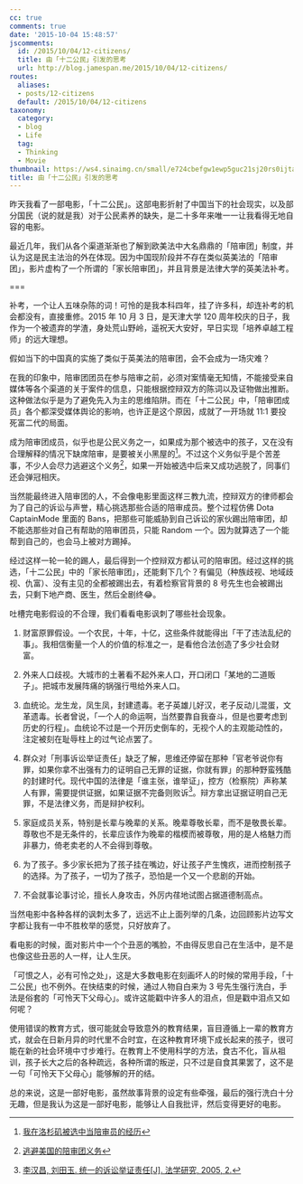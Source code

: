 ```yaml
---
cc: true
comments: true
date: '2015-10-04 15:48:57'
jscomments:
  id: /2015/10/04/12-citizens/
  title: 由「十二公民」引发的思考
  url: http://blog.jamespan.me/2015/10/04/12-citizens/
routes:
  aliases:
  - posts/12-citizens
  default: /2015/10/04/12-citizens
taxonomy:
  category:
  - blog
  - Life
  tag:
  - Thinking
  - Movie
thumbnail: https://ws4.sinaimg.cn/small/e724cbefgw1ewp5guc21sj20rs0ijta9.jpg
title: 由「十二公民」引发的思考
---
```


昨天我看了一部电影，「十二公民」。这部电影折射了中国当下的社会现实，以及部分国民（说的就是我）对于公民素养的缺失，是二十多年来唯一一让我看得无地自容的电影。

最近几年，我们从各个渠道渐渐也了解到欧美法中大名鼎鼎的「陪审团」制度，并认为这是民主法治的外在体现。因为中国现阶段并不存在类似英美法的「陪审团」，影片虚构了一个所谓的「家长陪审团」，并且背景是法律大学的英美法补考。

===



补考，一个让人五味杂陈的词！可怜的是我本科四年，挂了许多科，却连补考的机会都没有，直接重修。2015 年 10 月 3 日，是天津大学 120 周年校庆的日子，我作为一个被遗弃的学渣，身处荒山野岭，遥祝天大安好，早日实现「培养卓越工程师」的远大理想。

假如当下的中国真的实施了类似于英美法的陪审团，会不会成为一场灾难？

在我的印象中，陪审团团员在参与陪审之前，必须对案情毫无知情，不能接受来自媒体等各个渠道的关于案件的信息，只能根据控辩双方的陈词以及证物做出推断。这种做法似乎是为了避免先入为主的思维陷阱。而在「十二公民」中，「陪审团成员」各个都深受媒体舆论的影响，也许正是这个原因，成就了一开场就 11:1 要投死富二代的局面。

成为陪审团成员，似乎也是公民义务之一，如果成为那个被选中的孩子，又在没有合理解释的情况下缺席陪审，是要被关小黑屋的[^1]。不过这个义务似乎是个苦差事，不少人会尽力逃避这个义务[^2]，如果一开始被选中后来又成功逃脱了，同事们还会弹冠相庆。

[^1]: [我在洛杉矶被选中当陪审员的经历][2]
[^2]: [逃避美国的陪审团义务][1]

当然能最终进入陪审团的人，不会像电影里面这样三教九流，控辩双方的律师都会为了自己的诉讼与声誉，精心挑选那些合适的陪审成员。整个过程仿佛 Dota CaptainMode 里面的 Bans，把那些可能威胁到自己诉讼的家伙踢出陪审团，却不能选那些对自己有帮助的陪审团员，只能 Random 一个。因为就算选了一个能帮到自己的，也会马上被对方踢掉。

经过这样一轮一轮的踢人，最后得到一个控辩双方都认可的陪审团。经过这样的挑选，「十二公民」中的「家长陪审团」，还能剩下几个？有偏见（种族歧视、地域歧视、仇富）、没有主见的全都被踢出去，有着检察官背景的 8 号先生也会被踢出去，只剩下地产商、医生，然后全剧终😂。

吐槽完电影假设的不合理，我们看看电影讽刺了哪些社会现象。

1. 财富原罪假设。一个农民，十年，十亿，这些条件就能得出「干了违法乱纪的事」。我相信衡量一个人的价值的标准之一，是看他合法创造了多少社会财富。

2. 外来人口歧视。大城市的土著看不起外来人口，开口闭口「某地的二道贩子」。把城市发展阵痛的锅强行甩给外来人口。

3. 血统论。龙生龙，凤生凤，封建遗毒。老子英雄儿好汉，老子反动儿混蛋，文革遗毒。长者曾说，「一个人的命运啊，当然要靠自我奋斗，但是也要考虑到历史的行程」。血统论不过是一个开历史倒车的，无视个人的主观能动性的，注定被刻在耻辱柱上的过气论点罢了。

4. 群众对「刑事诉讼举证责任」缺乏了解，思维还停留在那种「官老爷说你有罪，如果你拿不出强有力的证明自己无罪的证据，你就有罪」的那种野蛮残酷的封建时代。现代中国的法律是「谁主张，谁举证」，控方（检察院）声称某人有罪，需要提供证据，如果证据不完备则败诉[^3]。辩方拿出证据证明自己无罪，不是法律义务，而是辩护权利。

[^3]: [李汉昌, 刘田玉. 统一的诉讼举证责任[J]. 法学研究, 2005, 2.][3]

5. 家庭成员关系，特别是长辈与晚辈的关系。晚辈尊敬长辈，而不是敬畏长辈。尊敬也不是无条件的，长辈应该作为晚辈的楷模而被尊敬，用的是人格魅力而非暴力，倚老卖老的人不会得到尊敬。

6. 为了孩子。多少家长把为了孩子挂在嘴边，好让孩子产生愧疚，进而控制孩子的选择。为了孩子，一切为了孩子，恐怕是一个又一个悲剧的开始。

7. 不会就事论事讨论，擅长人身攻击，外厉内荏地试图占据道德制高点。

当然电影中各种各样的讽刺太多了，远远不止上面列举的几条，边回顾影片边写文字都让我有一中不胜枚举的感觉，只好放弃了。

看电影的时候，面对影片中一个个丑恶的嘴脸，不由得反思自己在生活中，是不是也像这些丑恶的人一样，让人生厌。

「可恨之人，必有可怜之处」，这是大多数电影在刻画坏人的时候的常用手段，「十二公民」也不例外。在快结束的时候，通过人物自白来为 3 号先生强行洗白，手法是俗套的「可怜天下父母心」。或许这能戳中许多人的泪点，但是戳中泪点又如何呢？

使用错误的教育方式，很可能就会导致意外的教育结果，盲目遵循上一辈的教育方式，就会在日新月异的时代里不合时宜，在这种教育环境下成长起来的孩子，很可能在新的社会环境中寸步难行。在教育上不使用科学的方法，食古不化，盲从祖训，孩子长大之后的各种疏远，各种所谓的叛逆，只不过是自食其果罢了，这不是一句「可怜天下父母心」能够解的开的结。

总的来说，这是一部好电影，虽然故事背景的设定有些牵强，最后的强行洗白十分无趣，但是我认为这是一部好电影，能够让人自我批评，然后变得更好的电影。

[1]: http://zh.wikihow.com/逃避美国的陪审团义务
[2]: http://www.sinotimes.com/480/up_art/p21.htm
[3]: http://jpkc.znufe.edu.cn/2006/fxy/msssfx/images/%CD%B3%D2%BB%B5%C4%CB%DF%CB%CF%BE%D9%D6%A4%D4%F0%C8%CE.pdf